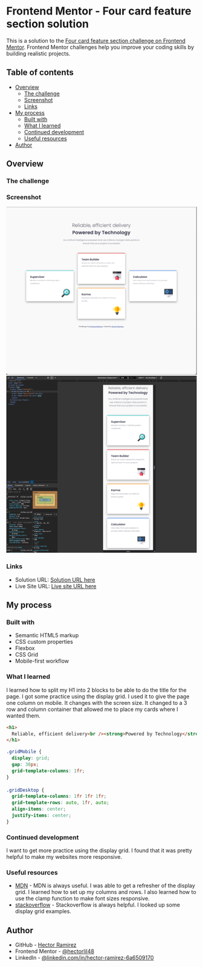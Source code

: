 # Frontend Mentor - Four card feature section solution

This is a solution to the [Four card feature section challenge on Frontend Mentor](https://www.frontendmentor.io/challenges/four-card-feature-section-weK1eFYK). Frontend Mentor challenges help you improve your coding skills by building realistic projects.

## Table of contents

- [Overview](#overview)
  - [The challenge](#the-challenge)
  - [Screenshot](#screenshot)
  - [Links](#links)
- [My process](#my-process)
  - [Built with](#built-with)
  - [What I learned](#what-i-learned)
  - [Continued development](#continued-development)
  - [Useful resources](#useful-resources)
- [Author](#author)

## Overview

### The challenge

### Screenshot

![](./screenshots/desktop.png)
![](./screenshots/moblie.png)

### Links

- Solution URL: [Solution URL here](https://github.com/hectorlil48/four-card-feature-section-master)
- Live Site URL: [Live site URL here](https://hectorlil48.github.io/four-card-feature-section-master/)

## My process

### Built with

- Semantic HTML5 markup
- CSS custom properties
- Flexbox
- CSS Grid
- Mobile-first workflow

### What I learned

I learned how to split my H1 into 2 blocks to be able to do the title for the page. I got some practice using the display grid. I used it to give the page one column on mobile. It changes with the screen size. It changed to a 3 row and column container that allowed me to place my cards where I wanted them.

```html
<h1>
  Reliable, efficient delivery<br /><strong>Powered by Technology</strong>
</h1>
```

```css
.gridMobile {
  display: grid;
  gap: 30px;
  grid-template-columns: 1fr;
}

.gridDesktop {
  grid-template-columns: 1fr 1fr 1fr;
  grid-template-rows: auto, 1fr, auto;
  align-items: center;
  justify-items: center;
}
```

### Continued development

I want to get more practice using the display grid. I found that it was pretty helpful to make my websites more responsive.

### Useful resources

- [MDN](https://developer.mozilla.org/en-US/) - MDN is always useful. I was able to get a refresher of the display grid. I learned how to set up my columns and rows. I also learned how to use the clamp function to make font sizes responsive.
- [stackoverflow](https://stackoverflow.co/) - Stackoverflow is always helpful. I looked up some display grid examples.

## Author

- GitHub - [Hector Ramirez](https://github.com/hectorlil48)
- Frontend Mentor - [@hectorlil48](https://www.frontendmentor.io/profile/hectorlil48)
- LinkedIn - [@linkedin.com/in/hector-ramirez-6a6509170](https://www.linkedin.com/in/hector-ramirez-6a6509170/overlay/contact-info/)
